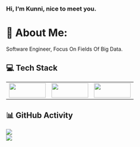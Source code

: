 ### Hi, I‘m Kunni, nice to meet you.

# 💫 About Me:
Software Engineer, Focus On Fields Of Big Data.

## 💻 Tech Stack
<table><tr>
<td><img src="https://hadoop.apache.org/hadoop-logo.jpg" width = "100" height = "40"  /></td>
<td><img src="https://flink.apache.org/img/flink-header-logo.svg" width = "100" height = "40"  /></td>
<td><img src="https://iceberg.apache.org/docs/latest/img/Iceberg-logo.png" width = "100" height = "40"  /></td>
</tr></table>
  


## 📊 GitHub Activity
![](https://github-readme-stats.vercel.app/api?username=lvyanquan&theme=dark&hide_border=false&include_all_commits=false&count_private=false)<br/>
![](https://github-readme-streak-stats.herokuapp.com/?user=lvyanquan&theme=dark&hide_border=false)<br/>

